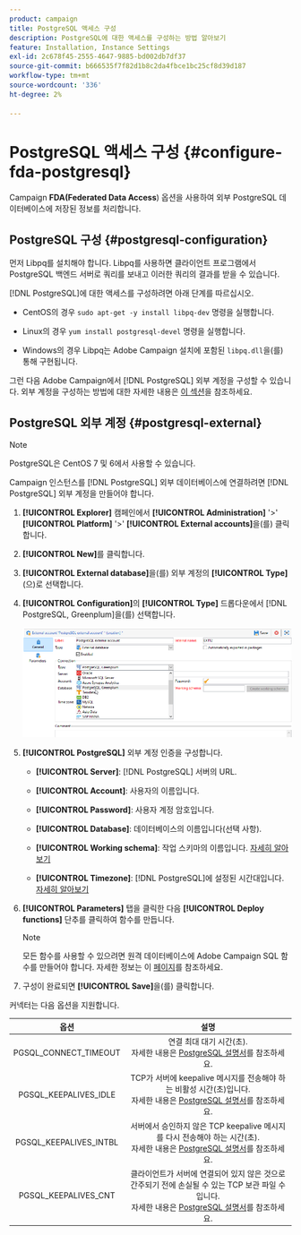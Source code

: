 ```yaml
---
product: campaign
title: PostgreSQL 액세스 구성
description: PostgreSQL에 대한 액세스를 구성하는 방법 알아보기
feature: Installation, Instance Settings
exl-id: 2c678f45-2555-4647-9885-bd002db7df37
source-git-commit: b666535f7f82d1b8c2da4fbce1bc25cf8d39d187
workflow-type: tm+mt
source-wordcount: '336'
ht-degree: 2%

---
```


# PostgreSQL 액세스 구성 {#configure-fda-postgresql}



Campaign **FDA(Federated Data Access**) 옵션을 사용하여 외부 PostgreSQL 데이터베이스에 저장된 정보를 처리합니다.

## PostgreSQL 구성 {#postgresql-configuration}

먼저 Libpq를 설치해야 합니다. Libpq를 사용하면 클라이언트 프로그램에서 PostgreSQL 백엔드 서버로 쿼리를 보내고 이러한 쿼리의 결과를 받을 수 있습니다.

[!DNL PostgreSQL]에 대한 액세스를 구성하려면 아래 단계를 따르십시오.

* CentOS의 경우 `sudo apt-get -y install libpq-dev` 명령을 실행합니다.

* Linux의 경우 `yum install postgresql-devel` 명령을 실행합니다.

* Windows의 경우 Libpq는 Adobe Campaign 설치에 포함된 `libpq.dll`을(를) 통해 구현됩니다.

그런 다음 Adobe Campaign에서 [!DNL PostgreSQL] 외부 계정을 구성할 수 있습니다. 외부 계정을 구성하는 방법에 대한 자세한 내용은 [이 섹션](#postgresql-external)을 참조하세요.

## PostgreSQL 외부 계정 {#postgresql-external}

>[!NOTE]
>
> PostgreSQL은 CentOS 7 및 6에서 사용할 수 있습니다.

Campaign 인스턴스를 [!DNL PostgreSQL] 외부 데이터베이스에 연결하려면 [!DNL PostgreSQL] 외부 계정을 만들어야 합니다.

1. **[!UICONTROL Explorer]** 캠페인에서 **[!UICONTROL Administration]** &#39;>&#39; **[!UICONTROL Platform]** &#39;>&#39; **[!UICONTROL External accounts]**&#x200B;을(를) 클릭합니다.

1. **[!UICONTROL New]**&#x200B;를 클릭합니다.

1. **[!UICONTROL External database]**&#x200B;을(를) 외부 계정의 **[!UICONTROL Type]**(으)로 선택합니다.

1. **[!UICONTROL Configuration]**&#x200B;의 **[!UICONTROL Type]** 드롭다운에서 [!DNL PostgreSQL, Greenplum]을(를) 선택합니다.

   ![](assets/postgresql_1.png)

1. **[!UICONTROL PostgreSQL]** 외부 계정 인증을 구성합니다.

   * **[!UICONTROL Server]**: [!DNL PostgreSQL] 서버의 URL.

   * **[!UICONTROL Account]**: 사용자의 이름입니다.

   * **[!UICONTROL Password]**: 사용자 계정 암호입니다.

   * **[!UICONTROL Database]**: 데이터베이스의 이름입니다(선택 사항).

   * **[!UICONTROL Working schema]**: 작업 스키마의 이름입니다. [자세히 알아보기](https://www.postgresql.org/docs/current/ddl-schemas.html)

   * **[!UICONTROL Timezone]**: [!DNL PostgreSQL]에 설정된 시간대입니다. [자세히 알아보기](https://www.postgresql.org/docs/7.2/timezones.html)

1. **[!UICONTROL Parameters]** 탭을 클릭한 다음 **[!UICONTROL Deploy functions]** 단추를 클릭하여 함수를 만듭니다.

   >[!NOTE]
   >
   >모든 함수를 사용할 수 있으려면 원격 데이터베이스에 Adobe Campaign SQL 함수를 만들어야 합니다. 자세한 정보는 이 [페이지](../../configuration/using/adding-additional-sql-functions.md)를 참조하세요.

1. 구성이 완료되면 **[!UICONTROL Save]**&#x200B;을(를) 클릭합니다.

커넥터는 다음 옵션을 지원합니다.

| 옵션 | 설명 |
|:-:|:-:|
| PGSQL_CONNECT_TIMEOUT | 연결 최대 대기 시간(초). <br>자세한 내용은 [PostgreSQL 설명서](https://www.postgresql.org/docs/12/libpq-connect.html#LIBPQ-CONNECT-CONNECT-TIMEOUT)를 참조하세요. |
| PGSQL_KEEPALIVES_IDLE | TCP가 서버에 keepalive 메시지를 전송해야 하는 비활성 시간(초)입니다. <br>자세한 내용은 [PostgreSQL 설명서](https://www.postgresql.org/docs/12/libpq-connect.html#LIBPQ-KEEPALIVES-IDLE)를 참조하세요. |
| PGSQL_KEEPALIVES_INTBL | 서버에서 승인하지 않은 TCP keepalive 메시지를 다시 전송해야 하는 시간(초).  <br>자세한 내용은 [PostgreSQL 설명서](https://www.postgresql.org/docs/12/libpq-connect.html#LIBPQ-KEEPALIVES-INTERVAL)를 참조하세요. |
| PGSQL_KEEPALIVES_CNT | 클라이언트가 서버에 연결되어 있지 않은 것으로 간주되기 전에 손실될 수 있는 TCP 보관 파일 수입니다. <br>자세한 내용은 [PostgreSQL 설명서](https://www.postgresql.org/docs/12/libpq-connect.html#LIBPQ-KEEPALIVES-COUNT)를 참조하세요. |
